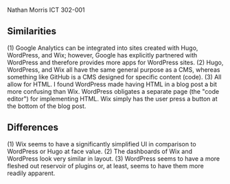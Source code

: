 Nathan Morris
ICT 302-001

## Similarities
(1) Google Analytics can be integrated into sites created with Hugo, WordPress, and Wix; however, Google has explicitly partnered with WordPress and therefore provides more apps for WordPress sites. 
(2) Hugo, WordPress, and Wix all have the same general purpose as a CMS, whereas something like GitHub is a CMS designed for specific content (code).
(3) All allow for HTML. I found WordPress made having HTML in a blog post a bit more confusing than Wix. WordPress obligates a separate page (the "code editor") for implementing HTML. Wix simply has the user press a button at the bottom of the blog post.

## Differences
(1) Wix seems to have a significantly simplified UI in comparison to WordPress or Hugo at face value.
(2) The dashboards of Wix and WordPress look very similar in layout.
(3) WordPress seems to have a more fleshed out reservoir of plugins or, at least, seems to have them more readily apparent.
